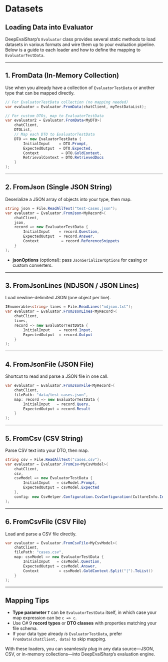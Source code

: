 # Datasets

## Loading Data into Evaluator

DeepEvalSharp’s `Evaluator` class provides several static methods to load datasets in various formats and wire them up to your evaluation pipeline. Below is a guide to each loader and how to define the mapping to `EvaluatorTestData`.

---

## 1. FromData (In-Memory Collection)

Use when you already have a collection of `EvaluatorTestData` or another type that can be mapped directly.

```csharp
// For EvaluatorTestData collection (no mapping needed)
var evaluator = Evaluator.FromData(chatClient, myTestDataList);

// For custom DTOs, map to EvaluatorTestData
var evaluator2 = Evaluator.FromData<MyDTO>(
    chatClient,
    DTOList,
    // Map each DTO to EvaluatorTestData
    DTO => new EvaluatorTestData {
        InitialInput    = DTO.Prompt,
        ExpectedOutput  = DTO.Expected,
        Context          = DTO.GoldContext,
        RetrievalContext = DTO.RetrievedDocs
    }
);
```

---

## 2. FromJson (Single JSON String)

Deserialize a JSON array of objects into your type, then map.

```csharp
string json = File.ReadAllText("test-cases.json");
var evaluator = Evaluator.FromJson<MyRecord>(
    chatClient,
    json,
    record => new EvaluatorTestData {
        InitialInput    = record.Question,
        ExpectedOutput  = record.Answer,
        Context          = record.ReferenceSnippets
    }
);
```

- **jsonOptions** (optional): pass `JsonSerializerOptions` for casing or custom converters.

---

## 3. FromJsonLines (NDJSON / JSON Lines)

Load newline-delimited JSON (one object per line).

```csharp
IEnumerable<string> lines = File.ReadLines("ndjson.txt");
var evaluator = Evaluator.FromJsonLines<MyRecord>(
    chatClient,
    lines,
    record => new EvaluatorTestData {
        InitialInput    = record.Input,
        ExpectedOutput  = record.Output
    }
);
```

---

## 4. FromJsonFile (JSON File)

Shortcut to read and parse a JSON file in one call.

```csharp
var evaluator = Evaluator.FromJsonFile<MyRecord>(
    chatClient,
    filePath: "data/test-cases.json",
    map: record => new EvaluatorTestData {
        InitialInput   = record.Query,
        ExpectedOutput = record.Result
    }
);
```

---

## 5. FromCsv (CSV String)

Parse CSV text into your DTO, then map.

```csharp
string csv = File.ReadAllText("cases.csv");
var evaluator = Evaluator.FromCsv<MyCsvModel>(
    chatClient,
    csv,
    csvModel => new EvaluatorTestData {
        InitialInput   = csvModel.Prompt,
        ExpectedOutput = csvModel.Expected
    },
    config: new CsvHelper.Configuration.CsvConfiguration(CultureInfo.InvariantCulture)
);
```

---

## 6. FromCsvFile (CSV File)

Load and parse a CSV file directly.

```csharp
var evaluator = Evaluator.FromCsvFile<MyCsvModel>(
    chatClient,
    filePath: "cases.csv",
    map: csvModel => new EvaluatorTestData {
        InitialInput   = csvModel.Question,
        ExpectedOutput = csvModel.Answer,
        Context         = csvModel.GoldContext.Split("|").ToList()
    }
);
```

---

## Mapping Tips

- **Type parameter `T`** can be `EvaluatorTestData` itself, in which case your map expression can be `c => c`.
- Use C# 9 **record types** or **DTO classes** with properties matching your file schema.
- If your data type already _is_ `EvaluatorTestData`, prefer `FromData(chatClient, data)` to skip mapping.

With these loaders, you can seamlessly plug in any data source—JSON, CSV, or in-memory collections—into DeepEvalSharp’s evaluation engine.
